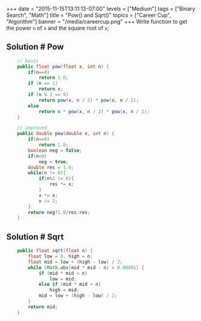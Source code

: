 +++
date = "2015-11-15T13:11:13-07:00"
levels = ["Medium"]
tags = ["Binary Search", "Math"]
title = "Pow() and Sqrt()"
topics = ["Career Cup", "Algorithm"]
banner = "/media/careercup.png"
+++
Write function to get the power `n` of `x` and the square root of `x`;
<!--more-->
## Solution # Pow
```java
	// basic  
	public float pow(float x, int n) {
	    if(n==0)
            return 1.0;
		if (n == 1)
			return x;
		if (n % 2 == 0)
			return pow(x, n / 2) * pow(x, n / 2);
		else
			return x * pow(x, n / 2) * pow(x, n / 2);
	}

	// improved
	public double pow(double x, int n) {
        if(n==0)
            return 1.0;
        boolean neg = false;
        if(n<0)
            neg = true;
        double res = 1.0;
        while(n != 0){
            if(n%2 != 0){
                res *= x;
            }
            x *= x;
            n /= 2;
        }
        return neg?1.0/res:res;
    }
```

## Solution # Sqrt
```java
	public float sqrt(float n) {
		float low = 0, high = n;
		float mid = low + (high - low) / 2;
		while (Math.abs(mid * mid - n) > 0.00001) {
			if (mid * mid < n)
				low = mid;
			else if (mid * mid > n)
				high = mid;
			mid = low + (high - low) / 2;
		}
		return mid;
	}
```